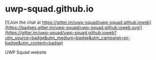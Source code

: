 # uwp-squad.github.io

[![Join the chat at https://gitter.im/uwp-squad/uwp-squad.github.ioweb](https://badges.gitter.im/uwp-squad/uwp-squad.github.ioweb.svg)](https://gitter.im/uwp-squad/uwp-squad.github.ioweb?utm_source=badge&utm_medium=badge&utm_campaign=pr-badge&utm_content=badge)

UWP Squad website
